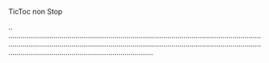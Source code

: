 TicToc non Stop

..
...............................................................................................................................................................................................................................................................................................................................